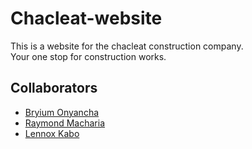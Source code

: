 # Chacleat-website

This is a website for the chacleat construction company. </br>Your one stop for construction works.

## Collaborators

- [Bryium Onyancha](https://github.com/bryium)
- [Raymond Macharia](https://github.com/raymuthui)
- [Lennox Kabo](https://github.com/knoxez23)
